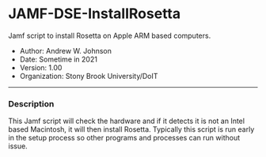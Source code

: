 # JAMF-DSE-InstallRosetta
 Jamf script to install Rosetta on Apple ARM based computers.
- Author: Andrew W. Johnson
- Date: Sometime in 2021
- Version: 1.00
- Organization: Stony Brook University/DoIT
---
### Description
This Jamf script will check the hardware and if it detects it is not an Intel based Macintosh, it will then install Rosetta. Typically this script is run early in the setup process so other programs and processes can run without issue.
